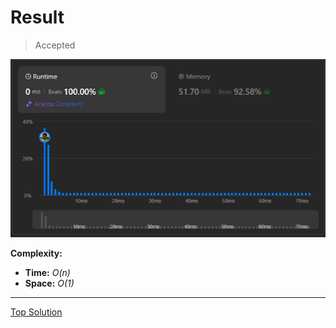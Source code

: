 # Result

> Accepted


![Result Image](result.png)


**Complexity:**

- **Time:** *O(n)*
- **Space:** *O(1)*

---

[Top Solution](https://leetcode.com/problems/remove-duplicates-from-sorted-array/solutions/6284766/best-solution-ever-python-java-c-c-javascript-go-c-kotlin-typescript-swift)